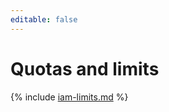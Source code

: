 ```yaml
---
editable: false
---
```

# Quotas and limits

{% include [iam-limits.md](../../_includes/iam/iam-limits.md) %}

